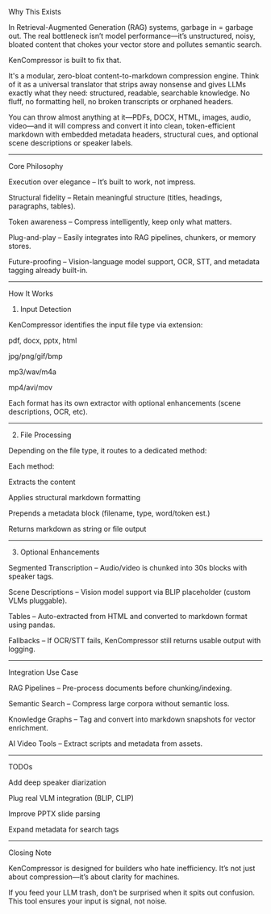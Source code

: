 Why This Exists

In Retrieval-Augmented Generation (RAG) systems, garbage in = garbage out. The real bottleneck isn’t model performance—it’s unstructured, noisy, bloated content that chokes your vector store and pollutes semantic search.

KenCompressor is built to fix that.

It's a modular, zero-bloat content-to-markdown compression engine. Think of it as a universal translator that strips away nonsense and gives LLMs exactly what they need: structured, readable, searchable knowledge. No fluff, no formatting hell, no broken transcripts or orphaned headers.

You can throw almost anything at it—PDFs, DOCX, HTML, images, audio, video—and it will compress and convert it into clean, token-efficient markdown with embedded metadata headers, structural cues, and optional scene descriptions or speaker labels.


---

Core Philosophy

Execution over elegance – It’s built to work, not impress.

Structural fidelity – Retain meaningful structure (titles, headings, paragraphs, tables).

Token awareness – Compress intelligently, keep only what matters.

Plug-and-play – Easily integrates into RAG pipelines, chunkers, or memory stores.

Future-proofing – Vision-language model support, OCR, STT, and metadata tagging already built-in.



---

How It Works

1. Input Detection

KenCompressor identifies the input file type via extension:

pdf, docx, pptx, html

jpg/png/gif/bmp

mp3/wav/m4a

mp4/avi/mov


Each format has its own extractor with optional enhancements (scene descriptions, OCR, etc).


---

2. File Processing

Depending on the file type, it routes to a dedicated method:

Each method:

Extracts the content

Applies structural markdown formatting

Prepends a metadata block (filename, type, word/token est.)

Returns markdown as string or file output



---

3. Optional Enhancements

Segmented Transcription – Audio/video is chunked into 30s blocks with speaker tags.

Scene Descriptions – Vision model support via BLIP placeholder (custom VLMs pluggable).

Tables – Auto-extracted from HTML and converted to markdown format using pandas.

Fallbacks – If OCR/STT fails, KenCompressor still returns usable output with logging.



---

Integration Use Case

RAG Pipelines – Pre-process documents before chunking/indexing.

Semantic Search – Compress large corpora without semantic loss.

Knowledge Graphs – Tag and convert into markdown snapshots for vector enrichment.

AI Video Tools – Extract scripts and metadata from assets.



---

TODOs

Add deep speaker diarization

Plug real VLM integration (BLIP, CLIP)

Improve PPTX slide parsing

Expand metadata for search tags



---

Closing Note

KenCompressor is designed for builders who hate inefficiency.
It’s not just about compression—it’s about clarity for machines.

If you feed your LLM trash, don’t be surprised when it spits out confusion.
This tool ensures your input is signal, not noise.
